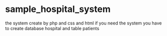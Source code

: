 # sample_hospital_system
the system create by php and css and html if you need the system you have to create database hospital and table patients 
